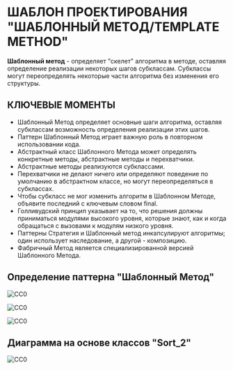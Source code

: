 ШАБЛОН ПРОЕКТИРОВАНИЯ "ШАБЛОННЫЙ МЕТОД/TEMPLATE METHOD"
=======================================================
**Шаблонный метод** - определяет "скелет" алгоритма в методе, оставляя определение реализации некоторых 
шагов субклассам. Субклассы могут переопределять некоторые части алгоритма без изменения его структуры.

КЛЮЧЕВЫЕ МОМЕНТЫ
----------------
- Шаблонный Метод определяет основные шаги алгоритма, оставляя субклассам возможность определения реализации этих шагов.
- Паттерн Шаблонный Метод играет важную роль в повторном использовании кода.
- Абстрактный класс Шаблонного Метода может определять конкретные методы, абстрактные методы и перехватчики.
- Абстрактные методы реализуются субклассами.
- Перехватчики не делают ничего или определяют поведение по умолчанию в абстрактном классе, но могут переопределяться в субклассах.
- Чтобы субкласс не мог изменить алгоритм в Шаблонном Методе, объявите последний с ключевым словом final.
- Голливудский принцип указывает на то, что решения должны приниматься модулями высокого уровня, которые знают, как и когда обращаться с вызовами к модулям низкого уровня.
- Паттерны Стратегия и Шаблонный метод инкапсулируют алгоритмы; один использует наследование, а другой - композицию.
- Фабричный Метод является специализированной версией Шаблонного Метода.

Определение паттерна "Шаблонный Метод"
--------------------------------------
![CC0](https://github.com/Panchenko-Vlad/java-lessons/blob/master/LessonsJavaSE/src/HeadFirst/TemplateMethod_9/Screenshots/templateMethod.png)

![CC0](https://github.com/Panchenko-Vlad/java-lessons/blob/master/LessonsJavaSE/src/HeadFirst/TemplateMethod_9/Screenshots/templateMethod2.png)

![CC0](https://github.com/Panchenko-Vlad/java-lessons/blob/master/LessonsJavaSE/src/HeadFirst/TemplateMethod_9/Screenshots/templateMethod3.png)

Диаграмма на основе классов "Sort_2"
------------------------------------
![CC0](https://github.com/Panchenko-Vlad/java-lessons/blob/master/LessonsJavaSE/src/HeadFirst/TemplateMethod_9/Screenshots/templateMethod4.png)
